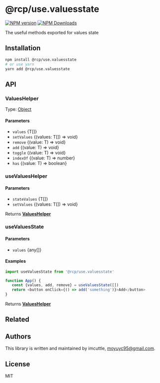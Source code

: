 # @rcp/use.valuesstate

[![NPM version](https://img.shields.io/npm/v/@rcp/use.valuesstate.svg?style=flat-square)](https://www.npmjs.com/package/@rcp/use.valuesstate)
[![NPM Downloads](https://img.shields.io/npm/dm/@rcp/use.valuesstate.svg?style=flat-square&maxAge=43200)](https://www.npmjs.com/package/@rcp/use.valuesstate)

The useful methods exported for values state

## Installation

```bash
npm install @rcp/use.valuesstate
# or use yarn
yarn add @rcp/use.valuesstate
```

## API

<!-- Generated by documentation.js. Update this documentation by updating the source code. -->

### ValuesHelper

Type: [Object](https://developer.mozilla.org/docs/Web/JavaScript/Reference/Global_Objects/Object)

#### Parameters

-   `values`  {T\[]}
-   `setValues`  {(values: T\[]) => void}
-   `remove`  {(value: T) => void}
-   `add`  {(value: T) => void}
-   `toggle`  {(value: T) => void}
-   `indexOf`  {(value: T) => number}
-   `has`  {(value: T) => boolean}

### useValuesHelper

#### Parameters

-   `stateValues`  {T\[]}
-   `setValues`  {(values: T\[]) => void}

Returns **[ValuesHelper](#valueshelper)** 

### useValuesState

#### Parameters

-   `values`  {any\[]}

#### Examples

```javascript
import useValuesState from '@rcp/use.valuesstate'

function App() {
   const {values, add, remove} = useValuesState([])
   return <button onClick={() => add('something')}>Add</button>
}
```

Returns **[ValuesHelper](#valueshelper)** 

## Related

## Authors

This library is written and maintained by imcuttle, <a href="mailto:moyuyc95@gmail.com">moyuyc95@gmail.com</a>.

## License

MIT
